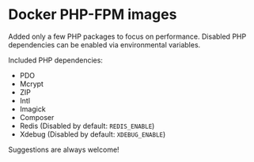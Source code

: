 # Docker PHP-FPM images
Added only a few PHP packages to focus on performance. Disabled PHP dependencies can be enabled via environmental variables.

Included PHP dependencies:
- PDO
- Mcrypt
- ZIP
- Intl
- Imagick
- Composer
- Redis (Disabled by default: `REDIS_ENABLE`)
- Xdebug (Disabled by default: `XDEBUG_ENABLE`)

Suggestions are always welcome!
